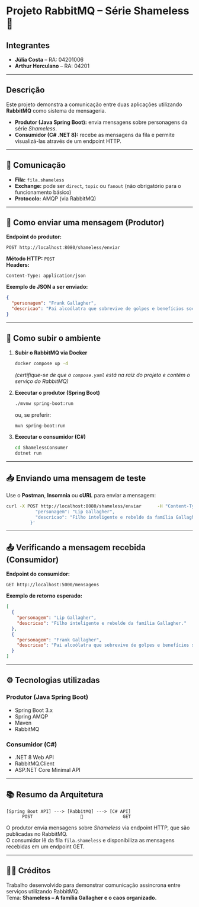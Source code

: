 # Projeto RabbitMQ – Série Shameless 🧩

## Integrantes

- **Júlia Costa** – RA: 04201006  
- **Arthur Herculano** – RA: 04201

---

## Descrição

Este projeto demonstra a comunicação entre duas aplicações utilizando **RabbitMQ** como sistema de mensageria.

- **Produtor (Java Spring Boot):** envia mensagens sobre personagens da série *Shameless*.
- **Consumidor (C# .NET 8):** recebe as mensagens da fila e permite visualizá-las através de um endpoint HTTP.

---

## 🐇 Comunicação

- **Fila:** `fila.shameless`
- **Exchange:** pode ser `direct`, `topic` ou `fanout` (não obrigatório para o funcionamento básico)
- **Protocolo:** AMQP (via RabbitMQ)

---

## 🚀 Como enviar uma mensagem (Produtor)

**Endpoint do produtor:**

```
POST http://localhost:8080/shameless/enviar
```

**Método HTTP:** `POST`  
**Headers:**  
```
Content-Type: application/json
```

**Exemplo de JSON a ser enviado:**
```json
{
  "personagem": "Frank Gallagher",
  "descricao": "Pai alcoólatra que sobrevive de golpes e benefícios sociais."
}
```

---

## 🧱 Como subir o ambiente

1. **Subir o RabbitMQ via Docker**
   ```bash
   docker compose up -d
   ```
   *(certifique-se de que o `compose.yaml` está na raiz do projeto e contém o serviço do RabbitMQ)*

2. **Executar o produtor (Spring Boot)**
   ```bash
   ./mvnw spring-boot:run
   ```
   ou, se preferir:
   ```bash
   mvn spring-boot:run
   ```

3. **Executar o consumidor (C#)**
   ```bash
   cd ShamelessConsumer
   dotnet run
   ```

---

## 📥 Enviando uma mensagem de teste

Use o **Postman**, **Insomnia** ou **cURL** para enviar a mensagem:

```bash
curl -X POST http://localhost:8080/shameless/enviar      -H "Content-Type: application/json"      -d '{
           "personagem": "Lip Gallagher",
           "descricao": "Filho inteligente e rebelde da família Gallagher."
         }'
```

---

## 📤 Verificando a mensagem recebida (Consumidor)

**Endpoint do consumidor:**

```
GET http://localhost:5000/mensagens
```

**Exemplo de retorno esperado:**

```json
[
  {
    "personagem": "Lip Gallagher",
    "descricao": "Filho inteligente e rebelde da família Gallagher."
  },
  {
    "personagem": "Frank Gallagher",
    "descricao": "Pai alcoólatra que sobrevive de golpes e benefícios sociais."
  }
]
```

---

## ⚙️ Tecnologias utilizadas

### Produtor (Java Spring Boot)
- Spring Boot 3.x
- Spring AMQP
- Maven
- RabbitMQ

### Consumidor (C#)
- .NET 8 Web API
- RabbitMQ.Client
- ASP.NET Core Minimal API

---

## 📚 Resumo da Arquitetura

```
[Spring Boot API] ---> [RabbitMQ] ---> [C# API]
      POST                  📨               GET
```

O produtor envia mensagens sobre *Shameless* via endpoint HTTP, que são publicadas no RabbitMQ.  
O consumidor lê da fila `fila.shameless` e disponibiliza as mensagens recebidas em um endpoint GET.

---

## 👩‍💻 Créditos

Trabalho desenvolvido para demonstrar comunicação assíncrona entre serviços utilizando RabbitMQ.  
Tema: **Shameless – A família Gallagher e o caos organizado.**
